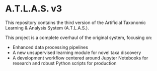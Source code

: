 # A.T.L.A.S. v3

This repository contains the third version of the Artificial Taxonomic Learning & Analysis System (A.T.L.A.S.).

This project is a complete overhaul of the original system, focusing on:

- Enhanced data processing pipelines
- A new unsupervised learning module for novel taxa discovery
- A development workflow centered around Jupyter Notebooks for research and robust Python scripts for production
